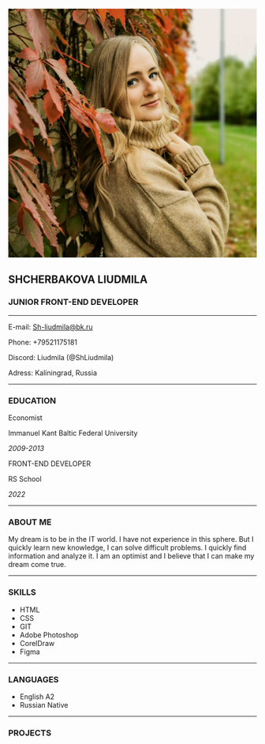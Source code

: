 ![Foto cv Shcherbakova Liudmila](foto.jpg)
## **SHCHERBAKOVA LIUDMILA**
### **JUNIOR FRONT-END DEVELOPER**
---

E-mail: Sh-liudmila@bk.ru

Phone: +79521175181

Discord: Liudmila (@ShLiudmila)

Adress: Kaliningrad, Russia

---
### **EDUCATION**
Economist

Immanuel Kant Baltic Federal University

*2009-2013*

FRONT-END DEVELOPER 

RS School 

*2022*

---
### **ABOUT ME**
My dream is to be in the IT world. I have not experience in this sphere. But I quickly learn new knowledge, I can solve difficult problems. I quickly find information and analyze it. I am an optimist and I believe that I can make my dream come true.

---
### **SKILLS**
* HTML
* CSS
* GIT
* Adobe Photoshop
* CorelDraw
* Figma

---
### **LANGUAGES**
* English A2
* Russian Native
---
### **PROJECTS**





